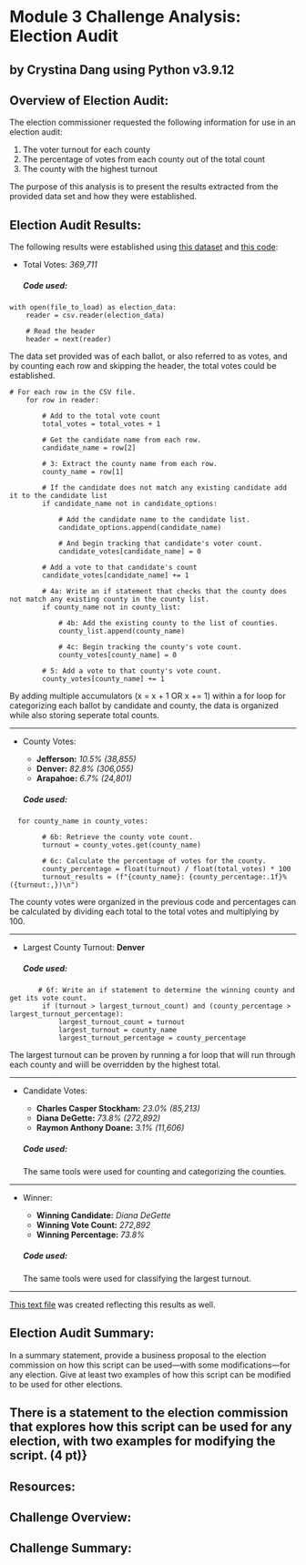# Module 3 Challenge Analysis: Election Audit
## by Crystina Dang using Python v3.9.12




## Overview of Election Audit:

The election commissioner requested the following information for use in an election audit:
		
1. The voter turnout for each county
2. The percentage of votes from each county out of the total count
3. The county with the highest turnout

The purpose of this analysis is to present the results extracted from the provided data set and how they were established.

## Election Audit Results:

The following results were established using [this dataset](Resources/election_results.csv) and [this code](PyPoll_Challenge.py):

  - Total Votes: *369,711*

	##### Code used:
```    
with open(file_to_load) as election_data:
    reader = csv.reader(election_data)

    # Read the header
    header = next(reader)

```
The data set provided was of each ballot, or also referred to as votes, and by counting each row and skipping the header, the total votes could be established.



```		
# For each row in the CSV file.
    for row in reader:

        # Add to the total vote count
        total_votes = total_votes + 1

        # Get the candidate name from each row.
        candidate_name = row[2]

        # 3: Extract the county name from each row.
        county_name = row[1]

        # If the candidate does not match any existing candidate add it to the candidate list
        if candidate_name not in candidate_options:

            # Add the candidate name to the candidate list.
            candidate_options.append(candidate_name)

            # And begin tracking that candidate's voter count.
            candidate_votes[candidate_name] = 0

        # Add a vote to that candidate's count
        candidate_votes[candidate_name] += 1

        # 4a: Write an if statement that checks that the county does not match any existing county in the county list.
        if county_name not in county_list:

            # 4b: Add the existing county to the list of counties.
            county_list.append(county_name)

            # 4c: Begin tracking the county's vote count.
            county_votes[county_name] = 0

        # 5: Add a vote to that county's vote count.
        county_votes[county_name] += 1
```
By adding multiple accumulators (x = x + 1 OR x += 1) within a for loop for categorizing each ballot by candidate and county, the data is organized while also storing seperate total counts.

---

  - County Votes:
      - **Jefferson:** *10.5% (38,855)*
      - **Denver:** *82.8% (306,055)*
      - **Arapahoe:** *6.7% (24,801)*

	##### Code used:
```
  for county_name in county_votes:

        # 6b: Retrieve the county vote count.
        turnout = county_votes.get(county_name)

        # 6c: Calculate the percentage of votes for the county.
        county_percentage = float(turnout) / float(total_votes) * 100
        turnout_results = (f"{county_name}: {county_percentage:.1f}% ({turnout:,})\n")
```
The county votes were organized in the previous code and percentages can be calculated by dividing each total to the total votes and multiplying by 100.

---

  - Largest County Turnout: **Denver**
  
	##### Code used:
```
       # 6f: Write an if statement to determine the winning county and get its vote count.
        if (turnout > largest_turnout_count) and (county_percentage > largest_turnout_percentage):
            largest_turnout_count = turnout
            largest_turnout = county_name
            largest_turnout_percentage = county_percentage
```
The largest turnout can be proven by running a for loop that will run through each county and wiill be overridden by the highest total.

---

  - Candidate Votes:
      - **Charles Casper Stockham:** *23.0% (85,213)*
      - **Diana DeGette:** *73.8% (272,892)*
      - **Raymon Anthony Doane:** *3.1% (11,606)*

	##### Code used:
	The same tools were used for counting and categorizing the counties.

---

  - Winner: 
      - **Winning Candidate:** *Diana DeGette*
      - **Winning Vote Count:** *272,892*
      - **Winning Percentage:** *73.8%*

	##### Code used:
	The same tools were used for classifying the largest turnout.

---
  [This text file](analysis/election_results.txt) was created reflecting this results as well.


## Election Audit Summary: 
In a summary statement, provide a business proposal to the election commission on how this script can be used—with some modifications—for any election. Give at least two examples of how this script can be modified to be used for other elections.

There is a statement to the election commission that explores how this script can be used for any election, with two examples for modifying the script. (4 pt)}
--
## Resources:
## Challenge Overview:
## Challenge Summary:

